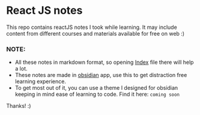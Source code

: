 # React JS notes
This repo contains reactJS notes I took while learning. It may include content from different courses and materials available for free on web :)

### NOTE:
- All these notes in markdown format, so opening [Index](React%20Basics/0%20Index.md) file there will help a lot.
- These notes are made in [obsidian](obsidian.md) app, use this to get distraction free learning experience. 
- To get most out of it, you can use a theme I designed for obsidian keeping in mind ease of learning to code. Find it here: `coming soon`
  
Thanks! :)